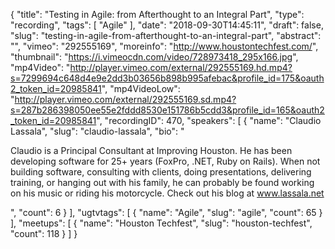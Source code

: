 {
  "title": "Testing in Agile: from Afterthought to an Integral Part",
  "type": "recording",
  "tags": [
    "Agile"
  ],
  "date": "2018-09-30T14:45:11",
  "draft": false,
  "slug": "testing-in-agile-from-afterthought-to-an-integral-part",
  "abstract": "",
  "vimeo": "292555169",
  "moreinfo": "http://www.houstontechfest.com/",
  "thumbnail": "https://i.vimeocdn.com/video/728973418_295x166.jpg",
  "mp4Video": "http://player.vimeo.com/external/292555169.hd.mp4?s=7299694c648d4e9e2dd3b03656b898b995afebac&profile_id=175&oauth2_token_id=20985841",
  "mp4VideoLow": "http://player.vimeo.com/external/292555169.sd.mp4?s=287b286398050ee55e2fddd8530e151786b5cdd3&profile_id=165&oauth2_token_id=20985841",
  "recordingID": 470,
  "speakers": [
    {
      "name": "Claudio Lassala",
      "slug": "claudio-lassala",
      "bio": "<p>Claudio is a Principal Consultant at Improving Houston. He has been developing software for 25+ years (FoxPro, .NET, Ruby on Rails). When not building software, consulting with clients, doing presentations, delivering training, or hanging out with his family, he can probably be found working on his music or riding his motorcycle. Check out his blog at www.lassala.net</p>",
      "count": 6
    }
  ],
  "ugtvtags": [
    {
      "name": "Agile",
      "slug": "agile",
      "count": 65
    }
  ],
  "meetups": [
    {
      "name": "Houston Techfest",
      "slug": "houston-techfest",
      "count": 118
    }
  ]
}